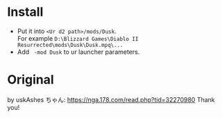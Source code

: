 # Install

- Put it into `<Ur d2 path>/mods/Dusk`.  
For example `D:\Blizzard Games\Diablo II Resurrected\mods\Dusk\Dusk.mpq\...`
- Add ` -mod Dusk` to ur launcher parameters.

# Original

by uskAshes ちゃん: https://nga.178.com/read.php?tid=32270980
Thank you!